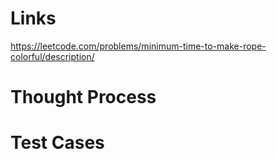 # Links
https://leetcode.com/problems/minimum-time-to-make-rope-colorful/description/

# Thought Process

# Test Cases

